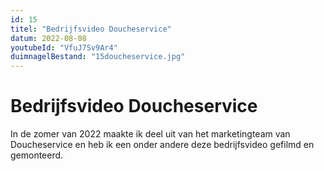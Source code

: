 ```yaml
---
id: 15
titel: "Bedrijfsvideo Doucheservice"
datum: 2022-08-08
youtubeId: "VfuJ7Sv9Ar4"
duimnagelBestand: "15doucheservice.jpg"
---
```


# Bedrijfsvideo Doucheservice

In de zomer van 2022 maakte ik deel uit van het marketingteam van Doucheservice en heb ik een onder andere deze bedrijfsvideo gefilmd en gemonteerd.
